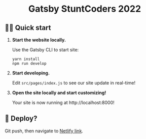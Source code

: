 <h1 align="center">
  Gatsby StuntCoders 2022
</h1>

## 🏃‍♂️ Quick start

1.  **Start the website locally.**

    Use the Gatsby CLI to start site:

    ```shell
    yarn install
    npm run develop
    ```

2.  **Start developing.**

    Edit `src/pages/index.js` to see our site update in real-time!

3.  **Open the site locally and start customizing!**

    Your site is now running at http://localhost:8000!


## 🚀 Deploy?

Git push, then navigate to [Netlify link](https://vibrant-brown-359096.netlify.app/).
